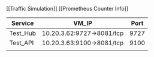 [[Traffic Simulation]]
[[Prometheus Counter Info]]

| Service  | VM_IP                     | Port |
| -------- | ------------------------- | ---- |
| Test_Hub | 10.20.3.62:9727->8081/tcp | 9727 |
| Test_API | 10.20.3.63:9100->8081/tcp | 9100 |
|          |                           |      |
